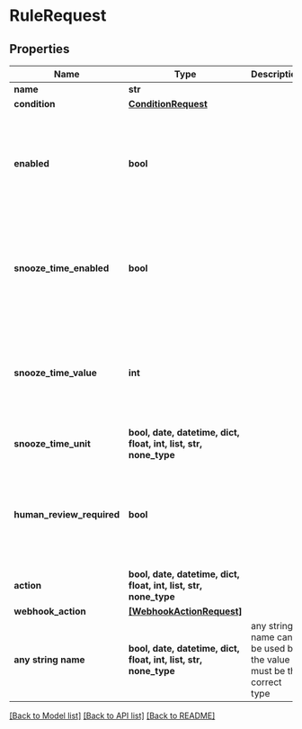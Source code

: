 # RuleRequest


## Properties
Name | Type | Description | Notes
------------ | ------------- | ------------- | -------------
**name** | **str** |  | 
**condition** | [**ConditionRequest**](ConditionRequest.md) |  | 
**enabled** | **bool** |  | [optional]  if omitted the server will use the default value of True
**snooze_time_enabled** | **bool** |  | [optional]  if omitted the server will use the default value of False
**snooze_time_value** | **int** |  | [optional]  if omitted the server will use the default value of 0
**snooze_time_unit** | **bool, date, datetime, dict, float, int, list, str, none_type** |  | [optional] 
**human_review_required** | **bool** |  | [optional]  if omitted the server will use the default value of False
**action** | **bool, date, datetime, dict, float, int, list, str, none_type** |  | [optional] 
**webhook_action** | [**[WebhookActionRequest]**](WebhookActionRequest.md) |  | [optional] 
**any string name** | **bool, date, datetime, dict, float, int, list, str, none_type** | any string name can be used but the value must be the correct type | [optional]

[[Back to Model list]](../README.md#documentation-for-models) [[Back to API list]](../README.md#documentation-for-api-endpoints) [[Back to README]](../README.md)


